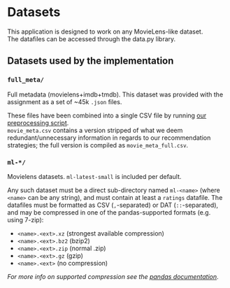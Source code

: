 # Datasets

This application is designed to work on any MovieLens-like dataset.  
The datafiles can be accessed through the data.py library.

## Datasets used by the implementation

### `full_meta/` 
Full metadata (movielens+imdb+tmdb). This dataset was provided with the assignment as a set of ~45k `.json` files.

These files have been combined into a single CSV file
by running [our preprocessing script]( ../preprocessing/json_to_csv.py ).  
`movie_meta.csv` contains a version stripped of what we deem redundant/unnecessary information
in regards to our recommendation strategies; 
the full version is compiled as `movie_meta_full.csv`.

### `ml-*/`
Movielens datasets. `ml-latest-small` is included per default.

Any such dataset must be a direct sub-directory named `ml-<name>` (where `<name>` can be any string),
and must contain at least a `ratings` datafile.
The datafiles must be formatted as CSV (`,`-separated) or DAT (`::`-separated),
and may be compressed in one of the pandas-supported formats (e.g. using 7-zip):
- `<name>.<ext>.xz`  (strongest available compression)
- `<name>.<ext>.bz2` (bzip2)
- `<name>.<ext>.zip` (normal .zip)
- `<name>.<ext>.gz`  (gzip)
- `<name>.<ext>`     (no compression)

_For more info on supported compression see the 
[pandas documentation]( https://pandas.pydata.org/pandas-docs/stable/reference/api/pandas.read_csv.html )_.
